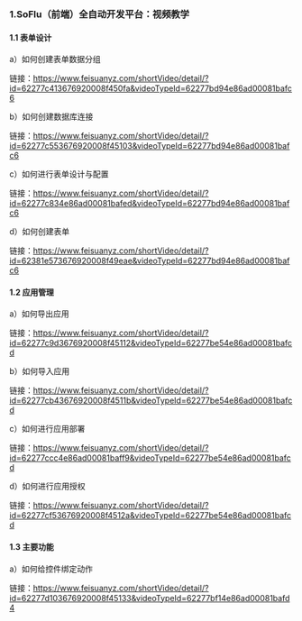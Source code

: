 ### 1.SoFlu（前端）全自动开发平台：视频教学

#### 1.1 表单设计

a）如何创建表单数据分组

链接：https://www.feisuanyz.com/shortVideo/detail/?id=62277c413676920008f450fa&videoTypeId=62277bd94e86ad00081bafc6

b）如何创建数据库连接

链接：https://www.feisuanyz.com/shortVideo/detail/?id=62277c553676920008f45103&videoTypeId=62277bd94e86ad00081bafc6

c）如何进行表单设计与配置

链接：https://www.feisuanyz.com/shortVideo/detail/?id=62277c834e86ad00081bafed&videoTypeId=62277bd94e86ad00081bafc6

d）如何创建表单

链接：https://www.feisuanyz.com/shortVideo/detail/?id=62381e573676920008f49eae&videoTypeId=62277bd94e86ad00081bafc6

#### 1.2 应用管理

a）如何导出应用

链接：https://www.feisuanyz.com/shortVideo/detail/?id=62277c9d3676920008f45112&videoTypeId=62277be54e86ad00081bafcd

b）如何导入应用

链接：https://www.feisuanyz.com/shortVideo/detail/?id=62277cb43676920008f4511b&videoTypeId=62277be54e86ad00081bafcd

c）如何进行应用部署

链接：https://www.feisuanyz.com/shortVideo/detail/?id=62277ccc4e86ad00081baff9&videoTypeId=62277be54e86ad00081bafcd

d）如何进行应用授权

链接：https://www.feisuanyz.com/shortVideo/detail/?id=62277cf53676920008f4512a&videoTypeId=62277be54e86ad00081bafcd

#### 1.3 主要功能

a）如何给控件绑定动作

链接：https://www.feisuanyz.com/shortVideo/detail/?id=62277d103676920008f45133&videoTypeId=62277bf14e86ad00081bafd4
